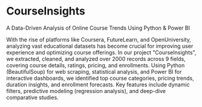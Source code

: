 # CourseInsights
A Data-Driven Analysis of Online Course Trends Using Python &amp; Power BI

With the rise of platforms like Coursera, FutureLearn, and OpenUniversity, analyzing vast educational datasets has become crucial for improving user experience and optimizing course offerings. In our project "CourseInsights", we extracted, cleaned, and analyzed over 2000 records across 9 fields, covering course details, ratings, pricing, and enrollments. Using Python (BeautifulSoup) for web scraping, statistical analysis, and Power BI for interactive dashboards, we identified top course categories, pricing trends, duration insights, and enrollment forecasts. Key features include dynamic filters, predictive modeling (regression analysis), and deep-dive comparative studies.
